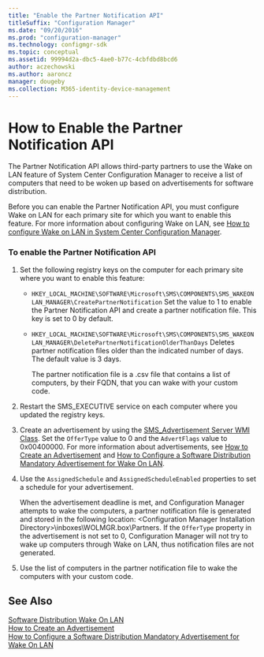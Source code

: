 ```yaml
---
title: "Enable the Partner Notification API"
titleSuffix: "Configuration Manager"
ms.date: "09/20/2016"
ms.prod: "configuration-manager"
ms.technology: configmgr-sdk
ms.topic: conceptual
ms.assetid: 99994d2a-dbc5-4ae0-b77c-4cbfdbd8bcd6
author: aczechowski
ms.author: aaroncz
manager: dougeby
ms.collection: M365-identity-device-management
---
```

# How to Enable the Partner Notification API
The Partner Notification API allows third-party partners to use the Wake on LAN feature of System Center Configuration Manager to receive a list of computers that need to be woken up based on advertisements for software distribution.  

 Before you can enable the Partner Notification API, you must configure Wake on LAN for each primary site for which you want to enable this feature.  For more information about configuring Wake on LAN, see [How to configure Wake on LAN in System Center Configuration Manager](https://technet.microsoft.com/en-us/library/mt757110.aspx).  

### To enable the Partner Notification API  

1.  Set the following registry keys on the computer for each primary site where you want to enable this feature:  

    -   `HKEY_LOCAL_MACHINE\SOFTWARE\Microsoft\SMS\COMPONENTS\SMS_WAKEONLAN_MANAGER\CreatePartnerNotification` Set the value to 1 to enable the Partner Notification API and create a partner notification file. This key is set to 0 by default.  

    -   `HKEY_LOCAL_MACHINE\SOFTWARE\Microsoft\SMS\COMPONENTS\SMS_WAKEONLAN_MANAGER\DeletePartnerNotificationOlderThanDays` Deletes partner notification files older than the indicated number of days. The default value is 3 days.  

         The partner notification file is a .csv file that contains a list of computers, by their FQDN, that you can wake with your custom code.  

2.  Restart the SMS_EXECUTIVE service on each computer where you updated the registry keys.  

3.  Create an advertisement  by using the [SMS_Advertisement Server WMI Class](../../../../develop/reference/core/servers/configure/sms_advertisement-server-wmi-class.md). Set the `OfferType` value to 0 and the `AdvertFlags` value to 0x00400000. For more information about advertisements, see [How to Create an Advertisement](../../../../develop/core/servers/configure/how-to-create-an-advertisement.md) and [How to Configure a Software Distribution Mandatory Advertisement for Wake On LAN](../../../../develop/core/servers/configure/how-to-configure-a-mandatory-advertisement-for-wake-on-lan.md).  

4.  Use the `AssignedSchedule` and `AssignedScheduleEnabled` properties to set a schedule for your advertisement.  

     When the advertisement deadline is met, and Configuration Manager attempts to wake the computers, a partner notification file is generated and stored in the following location: \<Configuration Manager Installation Directory>\inboxes\WOLMGR.box\Partners.  If the `OfferType` property in the advertisement is not set to 0, Configuration Manager will not try to wake up computers through Wake on LAN, thus notification files are not generated.  

5.  Use the list of computers in the partner notification file to wake the computers with your custom code.  

## See Also  
 [Software Distribution Wake On LAN](../../../../develop/core/servers/configure/software-distribution-wake-on-lan.md)   
 [How to Create an Advertisement](../../../../develop/core/servers/configure/how-to-create-an-advertisement.md)   
 [How to Configure a Software Distribution Mandatory Advertisement for Wake On LAN](../../../../develop/core/servers/configure/how-to-configure-a-mandatory-advertisement-for-wake-on-lan.md)
